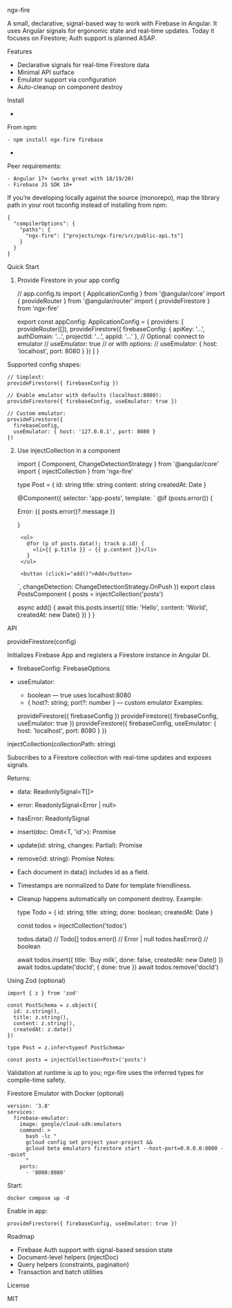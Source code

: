 ngx-fire


A small, declarative, signal-based way to work with Firebase in Angular. It uses Angular signals for ergonomic state and real-time updates. Today it focuses on Firestore; Auth support is planned ASAP.

Features

- Declarative signals for real-time Firestore data
- Minimal API surface
- Emulator support via configuration
- Auto-cleanup on component destroy

Install

- 


From npm:


	- npm install ngx-fire firebase
- 
Peer requirements:


	- Angular 17+ (works great with 18/19/20)
	- Firebase JS SDK 10+
If you’re developing locally against the source (monorepo), map the library path in your root tsconfig instead of installing from npm:


	{
	  "compilerOptions": {
	    "paths": {
	      "ngx-fire": ["projects/ngx-fire/src/public-api.ts"]
	    }
	  }
	}

Quick Start

1) Provide Firestore in your app config

	// app.config.ts
	import { ApplicationConfig } from '@angular/core'
	import { provideRouter } from '@angular/router'
	import { provideFirestore } from 'ngx-fire'
	
	export const appConfig: ApplicationConfig = {
	  providers: [
	    provideRouter([]),
	    provideFirestore({
	      firebaseConfig: {
	        apiKey: '...',
	        authDomain: '...',
	        projectId: '...',
	        appId: '...'
	      },
	      // Optional: connect to emulator
	      // useEmulator: true
	      // or with options:
	      // useEmulator: { host: 'localhost', port: 8080 }
	    })
	  ]
	}

Supported config shapes:


	// Simplest:
	provideFirestore({ firebaseConfig })
	
	// Enable emulator with defaults (localhost:8080):
	provideFirestore({ firebaseConfig, useEmulator: true })
	
	// Custom emulator:
	provideFirestore({
	  firebaseConfig,
	  useEmulator: { host: '127.0.0.1', port: 8080 }
	})

2) Use injectCollection in a component

	import { Component, ChangeDetectionStrategy } from '@angular/core'
	import { injectCollection } from 'ngx-fire'
	
	type Post = {
	  id: string
	  title: string
	  content: string
	  createdAt: Date
	}
	
	@Component({
	  selector: 'app-posts',
	  template: `
	    @if (posts.error()) {
	      <p class="text-red-600">Error: {{ posts.error()?.message }}</p>
	    }
	
	    <ul>
	      @for (p of posts.data(); track p.id) {
	        <li>{{ p.title }} — {{ p.content }}</li>
	      }
	    </ul>
	
	    <button (click)="add()">Add</button>
	  `,
	  changeDetection: ChangeDetectionStrategy.OnPush
	})
	export class PostsComponent {
	  posts = injectCollection<Post>('posts')
	
	  async add() {
	    await this.posts.insert({
	      title: 'Hello',
	      content: 'World',
	      createdAt: new Date()
	    })
	  }
	}

API

provideFirestore(config)


Initializes Firebase App and registers a Firestore instance in Angular DI.


- firebaseConfig: FirebaseOptions
- useEmulator:
	- boolean — true uses localhost:8080
	- { host?: string; port?: number } — custom emulator
Examples:


	provideFirestore({ firebaseConfig })
	provideFirestore({ firebaseConfig, useEmulator: true })
	provideFirestore({ firebaseConfig, useEmulator: { host: 'localhost', port: 8080 } })

injectCollection<T>(collectionPath: string)


Subscribes to a Firestore collection with real-time updates and exposes signals.

Returns:


- data: ReadonlySignal<T[]>
- error: ReadonlySignal<Error | null>
- hasError: ReadonlySignal<boolean>
- insert(doc: Omit<T, 'id'>): Promise<DocumentReference>
- update(id: string, changes: Partial<T>): Promise<DocumentReference>
- remove(id: string): Promise<void>
Notes:


- Each document in data() includes id as a field.
- Timestamps are normalized to Date for template friendliness.
- Cleanup happens automatically on component destroy.
Example:


	type Todo = { id: string; title: string; done: boolean; createdAt: Date }
	
	const todos = injectCollection<Todo>('todos')
	
	todos.data()     // Todo[]
	todos.error()    // Error | null
	todos.hasError() // boolean
	
	await todos.insert({ title: 'Buy milk', done: false, createdAt: new Date() })
	await todos.update('docId', { done: true })
	await todos.remove('docId')

Using Zod (optional)

	import { z } from 'zod'
	
	const PostSchema = z.object({
	  id: z.string(),
	  title: z.string(),
	  content: z.string(),
	  createdAt: z.date()
	})
	
	type Post = z.infer<typeof PostSchema>
	
	const posts = injectCollection<Post>('posts')

Validation at runtime is up to you; ngx-fire uses the inferred types for compile-time safety.

Firestore Emulator with Docker (optional)

	version: '3.8'
	services:
	  firebase-emulator:
	    image: google/cloud-sdk:emulators
	    command: >
	      bash -lc "
	      gcloud config set project your-project &&
	      gcloud beta emulators firestore start --host-port=0.0.0.0:8080 --quiet
	      "
	    ports:
	      - '8080:8080'

Start:


	docker compose up -d

Enable in app:


	provideFirestore({ firebaseConfig, useEmulator: true })

Roadmap

- Firebase Auth support with signal-based session state
- Document-level helpers (injectDoc)
- Query helpers (constraints, pagination)
- Transaction and batch utilities

License


MIT
